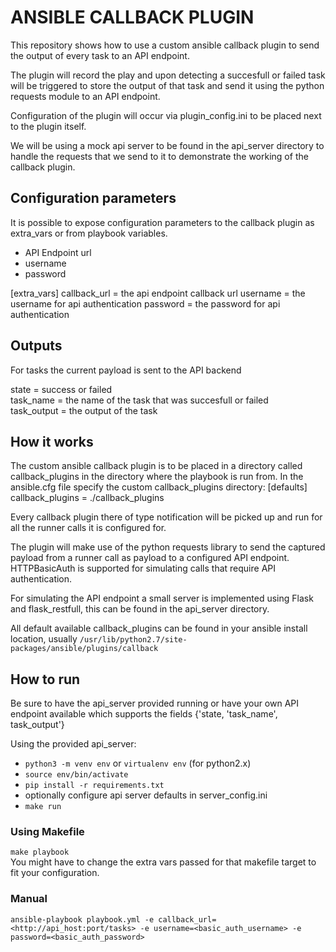 # ANSIBLE CALLBACK PLUGIN

This repository shows how to use a custom ansible callback plugin to send the output 
of every task to an API endpoint.

The plugin will record the play and upon detecting a succesfull or failed task will be triggered to store the output of that task and send it using the python requests module to an API endpoint.

Configuration of the plugin will occur via plugin\_config.ini to be placed next to the plugin itself.

We will be using a mock api server to be found in the api\_server directory to handle the requests that we send to it to demonstrate the working of the callback plugin.

## Configuration parameters

It is possible to expose configuration parameters to the callback plugin as extra\_vars or from playbook variables.

- API Endpoint url
- username
- password

[extra\_vars]
callback\_url = the api endpoint callback url
username = the username for api authentication
password = the password for api authentication

## Outputs

For tasks the current payload is sent to the API backend

state = success or failed  
task\_name = the name of the task that was succesfull or failed  
task\_output = the output of the task  

## How it works

The custom ansible callback plugin is to be placed in a directory called callback\_plugins in the directory where the playbook is run from.
In the ansible.cfg file specify the custom callback\_plugins directory:
[defaults]  
callback\_plugins = ./callback\_plugins

Every callback plugin there of type notification will be picked up and run for all the runner calls it is configured for.

The plugin will make use of the python requests library to send the captured payload from a runner call as payload to a configured API endpoint. HTTPBasicAuth is supported for simulating calls that require API authentication.

For simulating the API endpoint a small server is implemented using Flask and flask\_restfull, this can be found in the api\_server directory.

All default available callback\_plugins can be found in your ansible install location, usually `/usr/lib/python2.7/site-packages/ansible/plugins/callback`

## How to run

Be sure to have the api\_server provided running or have your own API endpoint available which supports the fields {'state, 'task\_name', task\_output'}

Using the provided api\_server:
* `python3 -m venv env` or `virtualenv env` (for python2.x)
* `source env/bin/activate`
* `pip install -r requirements.txt`
* optionally configure api server defaults in server\_config.ini
* `make run`

### Using Makefile
`make playbook`  
You might have to change the extra vars passed for that makefile target to fit your configuration.

### Manual
`ansible-playbook playbook.yml -e callback_url=<http://api_host:port/tasks> -e username=<basic_auth_username> -e password=<basic_auth_password>`
